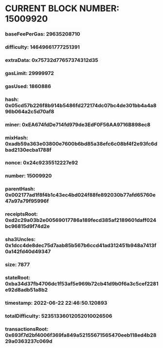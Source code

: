 # CURRENT BLOCK NUMBER: 15009920

### baseFeePerGas: 29635208710
### difficulty: 14649661777251391
### extraData: 0x75732d77657374312d35
### gasLimit: 29999972
### gasUsed: 1860886
### hash: 0x05cd57b226f8b914b5486fd272174dc07bc4de301bb4a4a896b064a2c5d70af8
### miner: 0xEA674fdDe714fd979de3EdF0F56AA9716B898ec8
### mixHash: 0xadb59a363e03800e7600b6bd85a38efc6c08bf4f2e93fc6dbad2130ecba1788f
### nonce: 0x24c9235512227e92
### number: 15009920
### parentHash: 0x002177ad1f8f4b1c43ec4bd024f88fe892030b77afd65760e47a97a79f95996f
### receiptsRoot: 0xd2c29a03b2e00569017786a189fecd385af2189601daff024bc96815d9f74d2e
### sha3Uncles: 0x1dcc4de8dec75d7aab85b567b6ccd41ad312451b948a7413f0a142fd40d49347
### size: 7877
### stateRoot: 0xba34d37fb4706dc1f53af5e969b72cb41d9b0f6a3c5cef2281e92d8adb51a8b2
### timestamp: 2022-06-22 22:46:50.120893
### totalDifficulty: 52351336012052010026506
### transactionsRoot: 0x693f7d2bf4006f369fa849a52155671565470eeb118ed4b2829a0363237c069d
